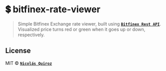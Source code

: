 # :heavy_dollar_sign: bitfinex-rate-viewer

> Simple Bitfinex Exchange rate viewer, built using **[`Bitfinex Rest API`](http://docs.bitfinex.com/v2/docs/getting-started)**. Visualized price turns red or green when it goes up or down, respectively.

## License

MIT © **[`Nicolás Quiroz`](https://nicolasquiroz.com)**
